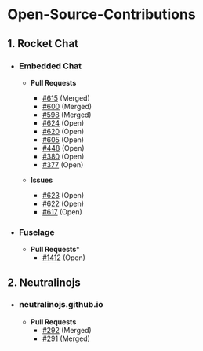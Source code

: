 # Open-Source-Contributions

## 1. Rocket Chat
  - ### Embedded Chat
      - **Pull Requests**
        - [#615](https://github.com/RocketChat/EmbeddedChat/pull/615) (Merged)
        - [#600](https://github.com/RocketChat/EmbeddedChat/pull/600) (Merged)
        - [#598](https://github.com/RocketChat/EmbeddedChat/pull/598) (Merged)
        - [#624](https://github.com/RocketChat/EmbeddedChat/pull/624) (Open)
        - [#620](https://github.com/RocketChat/EmbeddedChat/pull/620) (Open)
        - [#605](https://github.com/RocketChat/EmbeddedChat/pull/605) (Open)
        - [#448](https://github.com/RocketChat/EmbeddedChat/pull/448) (Open)
        - [#380](https://github.com/RocketChat/EmbeddedChat/pull/380) (Open)
        - [#377](https://github.com/RocketChat/EmbeddedChat/pull/377) (Open)

      - **Issues**
        - [#623](https://github.com/RocketChat/EmbeddedChat/issues/623) (Open)
        - [#622](https://github.com/RocketChat/EmbeddedChat/issues/622) (Open)
        - [#617](https://github.com/RocketChat/EmbeddedChat/issues/617) (Open)
       
  - ### Fuselage
      - **Pull Requests***
        - [#1412](https://github.com/RocketChat/EmbeddedChat/pull/1412) (Open)

## 2. Neutralinojs 
  - ### neutralinojs.github.io
      - **Pull Requests**
        - [#292](https://github.com/neutralinojs/neutralinojs.github.io/pull/292) (Merged)
        - [#291](https://github.com/neutralinojs/neutralinojs.github.io/pull/291) (Merged)
